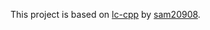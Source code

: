 This project is based on [lc-cpp](https://github.com/sam20908/lc-cpp) by [sam20908](https://github.com/sam20908).
